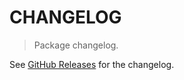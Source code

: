 # CHANGELOG

> Package changelog.

See [GitHub Releases](https://github.com/stdlib-js/datasets-cdc-nchs-us-infant-mortality-bw-1915-2013/releases) for the changelog.